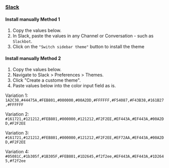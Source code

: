 ### [Slack](https://slack.com/)

#### Install manually Method 1

1.  Copy the values below.
2.  In Slack, paste the values in any Channel or Conversation - such as `Slackbot`.
3.  Click on the `"Switch sidebar theme"` button to install the theme

#### Install manually Method 2

1. Copy the values below.
2. Navigate to Slack > Preferences > Themes.
3. Click "Create a custome theme".
4. Paste values below into the color input field as is.


Variation 1:
```1A2C38,#44475A,#FEB801,#000000,#00A2DD,#FFFFFF,#F54087,#F43B38,#161B27,#FFFFFF```

Variation 2:
```#161721,#121212,#FEB801,#000000,#121212,#F2F2EE,#EF443A,#EF443A,#00A2DD,#F2F2EE```

Variation 3:
```#161721,#121212,#FEB801,#000000,#121212,#F2F2EE,#EF72AA,#EF443A,#00A2DD,#F2F2EE```

Variation 4:
```#05081C,#1b305f,#1B305F,#FEB801,#1D2645,#f2f2ee,#EF443A,#EF443A,#1D2645,#f2f2ee```

